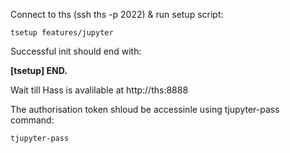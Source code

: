 
<!--
#@bashMarkupScript:0.0.1
#@depends:bs
-->

Connect to ths (ssh ths -p 2022) & run setup script:
```
tsetup features/jupyter
```
Successful init should end with:

**\[tsetup\] END.**

Wait till Hass is avalilable at http://ths:8888 

The authorisation token shloud be accessinle using tjupyter-pass command:
```
tjupyter-pass
```

	




